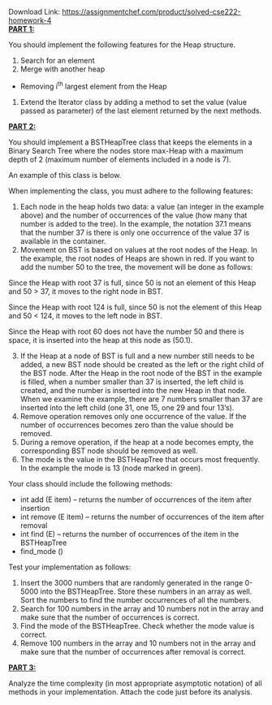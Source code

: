 Download Link: https://assignmentchef.com/product/solved-cse222-homework-4
<br>
<strong><u>PART 1:</u></strong>

You should implement the following features for the Heap structure.




<ol>

 <li>Search for an element</li>

 <li>Merge with another heap</li>

</ol>

<ul>

 <li>Removing i<sup>th</sup> largest element from the Heap</li>

</ul>

<ol>

 <li>Extend the Iterator class by adding a method to set the value (value passed as parameter) of the last element returned by the next methods.</li>

</ol>




<strong><u>PART 2: </u></strong>

You should implement a BSTHeapTree class that keeps the elements in a Binary Search Tree where the nodes store max-Heap with a maximum depth of 2 (maximum number of elements included in a node is 7).

An example of this class is below.




When implementing the class, you must adhere to the following features:

<ol>

 <li>Each node in the heap holds two data: a value (an integer in the example above) and the number of occurrences of the value (how many that number is added to the tree). In the example, the notation 37.1 means that the number 37 is there is only one occurrence of the value 37 is available in the container.</li>

 <li>Movement on BST is based on values at the root nodes of the Heap. In the example, the root nodes of Heaps are shown in red. If you want to add the number 50 to the tree, the movement will be done as follows:</li>

</ol>

Since the Heap with root 37 is full, since 50 is not an element of this Heap and  50 &gt; 37, it moves to the right node in BST.

Since the Heap with root 124 is full, since 50 is not the element of this Heap and 50 &lt; 124, it moves to the left node in BST.

Since the Heap with root 60 does not have the number 50 and there is space, it is inserted into the heap at this node as (50.1).

<ol start="3">

 <li>If the Heap at a node of BST is full and a new number still needs to be added, a new BST node should be created as the left or the right child of the BST node. After the Heap in the root node of the BST in the example is filled, when a number smaller than 37 is inserted, the left child is created, and the number is inserted into the new Heap in that node. When we examine the example, there are 7 numbers smaller than 37 are inserted into the left child (one 31, one 15, one 29 and four 13’s).</li>

 <li>Remove operation removes only one occurrence of the value. If the number of occurrences becomes zero than the value should be removed.</li>

 <li>During a remove operation, if the heap at a node becomes empty, the corresponding BST node should be removed as well.</li>

 <li>The mode is the value in the BSTHeapTree that occurs most frequently. In the example the mode is 13 (node marked in green).</li>

</ol>

Your class should include the following methods:

<ul>

 <li>int add (E item) – returns the number of occurrences of the item after insertion</li>

 <li>int remove (E item) – returns the number of occurrences of the item after removal</li>

 <li>int find (E) – returns the number of occurrences of the item in the BSTHeapTree</li>

 <li>find_mode ()</li>

</ul>

Test your implementation as follows:

<ol>

 <li>Insert the 3000 numbers that are randomly generated in the range 0-5000 into the BSTHeapTree. Store these numbers in an array as well. Sort the numbers to find the number occurrences of all the numbers.</li>

 <li>Search for 100 numbers in the array and 10 numbers not in the array and make sure that the number of occurrences is correct.</li>

 <li>Find the mode of the BSTHeapTree. Check whether the mode value is correct.</li>

 <li>Remove 100 numbers in the array and 10 numbers not in the array and make sure that the number of occurrences after removal is correct.</li>

</ol>




<strong><u>PART 3:</u></strong>

Analyze the time complexity (in most appropriate asymptotic notation) of all methods in your implementation. Attach the code just before its analysis.


